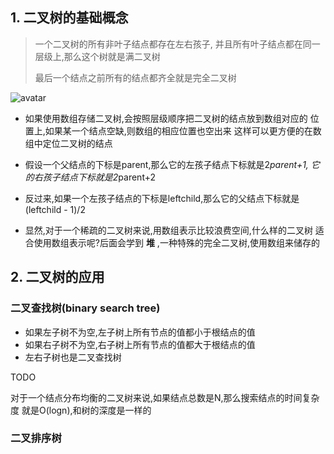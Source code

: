 ## 1. 二叉树的基础概念
>一个二叉树的所有非叶子结点都存在左右孩子,
并且所有叶子结点都在同一层级上,那么这个树就是满二叉树
>
>最后一个结点之前所有的结点都齐全就是完全二叉树
>
![avatar](https://s1.ax1x.com/2020/05/11/YYPyPe.jpg)

- 如果使用数组存储二叉树,会按照层级顺序把二叉树的结点放到数组对应的
位置上,如果某一个结点空缺,则数组的相应位置也空出来
这样可以更方便的在数组中定位二叉树的结点

- 假设一个父结点的下标是parent,那么它的左孩子结点下标就是2*parent+1,
它的右孩子结点下标就是2*parent+2

- 反过来,如果一个左孩子结点的下标是leftchild,那么它的父结点下标就是
(leftchild - 1)/2

- 显然,对于一个稀疏的二叉树来说,用数组表示比较浪费空间,什么样的二叉树
适合使用数组表示呢?后面会学到 **堆** ,一种特殊的完全二叉树,使用数组来储存的

## 2. 二叉树的应用
### 二叉查找树(binary search tree)
- 如果左子树不为空,左子树上所有节点的值都小于根结点的值
- 如果右子树不为空,右子树上所有节点的值都大于根结点的值
- 左右子树也是二叉查找树

TODO

对于一个结点分布均衡的二叉树来说,如果结点总数是N,那么搜索结点的时间复杂度
就是O(logn),和树的深度是一样的

### 二叉排序树


